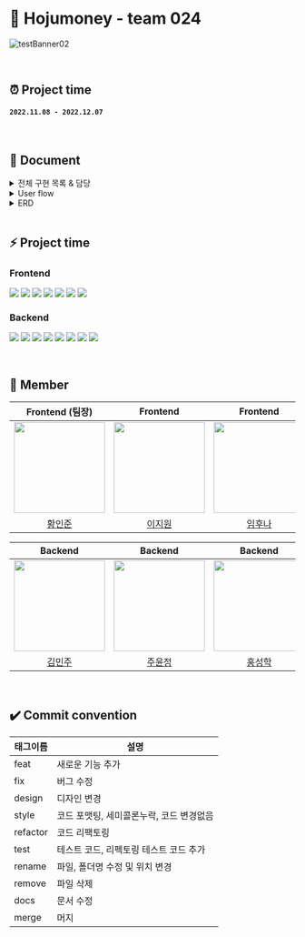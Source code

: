 # 🥇 Hojumoney - team 024 

![testBanner02](https://user-images.githubusercontent.com/97623334/205558081-ff5e9db3-a641-49b0-b2af-bfe6357894cd.png)

<br>

## ⏰ Project time

#### `2022.11.08 - 2022.12.07`

<br>

## 📔 Document

<details>
<summary>전체 구현 목록 & 담당</summary>

<br>

[Frontend] 
- 황인준: Member, Board, Comment, 404 구현
- 이지원: Goal 구현, FE 회의록 작성
- 임후나: Asset 구현

<br>

[Backend] 
- 김민주: Board, Comment, Goal 구현, test data 생성, Azure web app 배포
- 주윤정: Asset 구현, BE 회의록 작성, EC2 배포
- 홍성학: Member 회원생성, 로그인 구현

<br>

- [전체 구현 목록 & 담당](https://github.com/codestates-seb/seb40_main_024/issues/103)

</details>


<details>
<summary>User flow</summary>
<br>

![2022-12-05_15 34 09](https://user-images.githubusercontent.com/97623334/205565987-e4e019bd-7197-4bc5-b087-6a7f5a95bc77.png)

</details>


<details>
<summary>ERD</summary>
<br>

![024ERD_ver1](https://user-images.githubusercontent.com/97623334/205564779-5d513894-0271-4c4a-974f-4723bf89ff06.jpg)

</details>

<br>


## ⚡ Project time

### Frontend

<img src="https://img.shields.io/badge/React-61DAFB?style=for-the-badge&logo=React&logoColor=black"> <img src="https://img.shields.io/badge/React Router-CA4245?style=for-the-badge&logo=React Router&logoColor=white"> <img src="https://img.shields.io/badge/Axios-5A29E4?style=for-the-badge&logo=Axios&logoColor=white"> <img src="https://img.shields.io/badge/styled components-DB7093?style=for-the-badge&logo=styled-components&logoColor=white"> <img src="https://img.shields.io/badge/on scroll animation-61DAFB?style=for-the-badge&logo=React&logoColor=black"> <img src="https://img.shields.io/badge/React icons-FF4154?style=for-the-badge&logo=React&logoColor=black"> <img src="https://img.shields.io/badge/Chart.js-FF6384?style=for-the-badge&logo=React&logoColor=white">

### Backend

<img src="https://img.shields.io/badge/JAVA-1E8CBE?style=for-the-badge&logo=OpenJDK&logoColor=white"> <img src="https://img.shields.io/badge/Gradle-02303A?style=for-the-badge&logo=Gradle&logoColor=white"> <img src="https://img.shields.io/badge/Spring Boot-6DB33F?style=for-the-badge&logo=Spring Boot&logoColor=white"> <img src="https://img.shields.io/badge/Spring Data JPA-6DB33F?style=for-the-badge&logo=Spring Boot&logoColor=white"> <img src="https://img.shields.io/badge/Spring Security-6DB33F?style=for-the-badge&logo=Spring&logoColor=white"> <img src="https://img.shields.io/badge/JWT-EF2D5E?style=for-the-badge&logo=Spring Security&logoColor=white"> <img src="https://img.shields.io/badge/AWS-232F3E?style=for-the-badge&logo=Amazon AWS&logoColor=white"> <img src="https://img.shields.io/badge/Azure-0078D4?style=for-the-badge&logo=Microsoft Azure&logoColor=white">


<br>

## 👥 Member

|                                                      Frontend (팀장)                                                      |                                                    Frontend                                                    |                                                    Frontend                                                    |
|:-----------------------------------------------------------------------------------------------------------------------:|:--------------------------------------------------------------------------------------------------------------:|:--------------------------------------------------------------------------------------------------------------:|
| [<img src="https://avatars.githubusercontent.com/u/85159654?v=4" width="160px;" alt=""/>](https://github.com/junny1995) | [<img src="https://avatars.githubusercontent.com/u/107476522?v=4" width="160px" >](https://github.com/jioneee) | [<img src="https://avatars.githubusercontent.com/u/107407182?v=4" width="160px">](https://github.com/dlagnsk2) |
|                                           [황인준](https://github.com/junny1995)                                           |                                       [이지원](https://github.com/jioneee)                                        |                                       [임후나](https://github.com/dlagnsk2)                                       |


|                                                       Backend                                                        |                                                      Backend                                                       |                                                      Backend                                                       |
|:--------------------------------------------------------------------------------------------------------------------:|:------------------------------------------------------------------------------------------------------------------:|:------------------------------------------------------------------------------------------------------------------:|
| [<img src="https://avatars.githubusercontent.com/u/97623334?v=4" width="160px;" alt=""/>](https://github.com/JadeMK) | [<img src="https://avatars.githubusercontent.com/u/107476079?v=4" width="160px">](https://github.com/codinginfant) | [<img src="https://avatars.githubusercontent.com/u/101723087?v=4" width="160px" >](https://github.com/HongSungHak) |
|                                           [김민주](https://github.com/JadeMK)                                           |                                       [주윤정](https://github.com/codinginfant)                                       |                                       [홍성학](https://github.com/HongSungHak)                                        |

<br>

## ✔️ Commit convention

| 태그이름     | 설명                      |
|----------|-------------------------|
| feat     | 새로운 기능 추가               |
| fix      | 버그 수정                   |
| design   | 디자인 변경                  |
| style    | 코드 포맷팅, 세미콜론누락, 코드 변경없음 |
| refactor | 코드 리팩토링                 |
| test     | 테스트 코드, 리펙토링 테스트 코드 추가  |
| rename   | 파일, 폴더명 수정 및 위치 변경      |
| remove   | 파일 삭제                   |
| docs     | 문서 수정                   |
| merge    | 머지                 |
